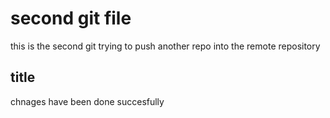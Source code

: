 # second git file
this is the second git trying to push another repo into the remote repository
## title
chnages have been done succesfully
